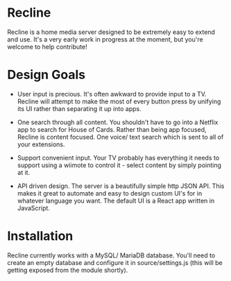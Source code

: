 # Recline
Recline is a home media server designed to be extremely easy to extend and use. It's a very early work in progress at the moment, but you're welcome to help contribute!

# Design Goals

* User input is precious.
It's often awkward to provide input to a TV. Recline will attempt to make the most of every button press by unifying its UI rather than separating it up into apps.

* One search through all content.
You shouldn't have to go into a Netflix app to search for House of Cards. Rather than being app focused, Recline is content focused. One voice/ text search which is sent to all of your extensions.

* Support convenient input.
Your TV probably has everything it needs to support using a wiimote to control it - select content by simply pointing at it.

* API driven design.
The server is a beautifully simple http JSON API. This makes it great to automate and easy to design custom UI's for in whatever language you want. The default UI is a React app written in JavaScript.

# Installation

Recline currently works with a MySQL/ MariaDB database. You'll need to create an empty database and configure it in source/settings.js (this will be getting exposed from the module shortly).
